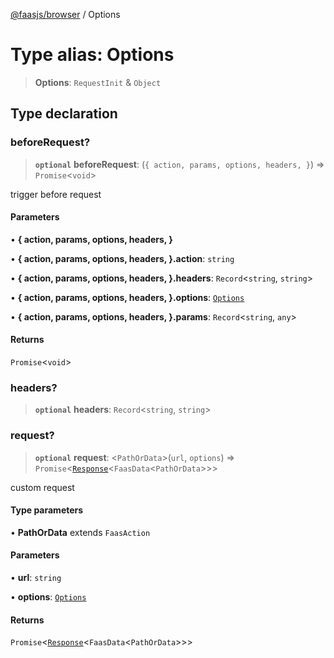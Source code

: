 [@faasjs/browser](../README.md) / Options

# Type alias: Options

> **Options**: `RequestInit` & `Object`

## Type declaration

### beforeRequest?

> **`optional`** **beforeRequest**: (`{
    action,
    params,
    options,
    headers,
  }`) => `Promise`\<`void`\>

trigger before request

#### Parameters

• **\{
    action,
    params,
    options,
    headers,
  }**

• **\{
    action,
    params,
    options,
    headers,
  }\.action**: `string`

• **\{
    action,
    params,
    options,
    headers,
  }\.headers**: `Record`\<`string`, `string`\>

• **\{
    action,
    params,
    options,
    headers,
  }\.options**: [`Options`](Options.md)

• **\{
    action,
    params,
    options,
    headers,
  }\.params**: `Record`\<`string`, `any`\>

#### Returns

`Promise`\<`void`\>

### headers?

> **`optional`** **headers**: `Record`\<`string`, `string`\>

### request?

> **`optional`** **request**: \<`PathOrData`\>(`url`, `options`) => `Promise`\<[`Response`](../classes/Response.md)\<`FaasData`\<`PathOrData`\>\>\>

custom request

#### Type parameters

• **PathOrData** extends `FaasAction`

#### Parameters

• **url**: `string`

• **options**: [`Options`](Options.md)

#### Returns

`Promise`\<[`Response`](../classes/Response.md)\<`FaasData`\<`PathOrData`\>\>\>

